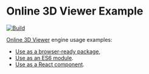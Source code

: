 # Online 3D Viewer Example

[![Build](https://github.com/kovacsv/Online3DViewerExample/actions/workflows/build.yml/badge.svg)](https://github.com/kovacsv/Online3DViewerExample/actions/workflows/build.yml)

[Online 3D Viewer](https://github.com/kovacsv/Online3DViewer) engine usage examples:
- [Use as a browser-ready package](use_as_browser_package),
- [Use as an ES6 module](use_as_es6_module).
- [Use as a React component](use_as_react_component).
